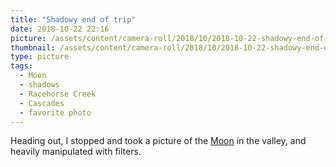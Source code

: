 ```yaml
---
title: "Shadowy end of trip"
date: 2018-10-22 22:16
picture: /assets/content/camera-roll/2018/10/2018-10-22-shadowy-end-of-trip/IMG_0793.JPG
thumbnail: /assets/content/camera-roll/2018/10/2018-10-22-shadowy-end-of-trip/IMG_0793-thumbnail.jpg
type: picture
tags:
  - Moon
  - shadows
  - Racehorse Creek
  - Cascades
  - favorite photo
---
```

Heading out, I stopped and took a picture of the [Moon](/moon/) in the valley, and heavily manipulated with filters.
